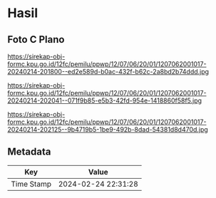 # Hasil

## Foto C Plano

https://sirekap-obj-formc.kpu.go.id/12fc/pemilu/ppwp/12/07/06/20/01/1207062001017-20240214-201800--ed2e589d-b0ac-432f-b62c-2a8bd2b74ddd.jpg

https://sirekap-obj-formc.kpu.go.id/12fc/pemilu/ppwp/12/07/06/20/01/1207062001017-20240214-202041--071f9b85-e5b3-42fd-954e-1418860f58f5.jpg

https://sirekap-obj-formc.kpu.go.id/12fc/pemilu/ppwp/12/07/06/20/01/1207062001017-20240214-202125--9b4719b5-1be9-492b-8dad-54381d8d470d.jpg


## Metadata

| Key        | Value               |
| ---------- | ------------------- |
| Time Stamp | 2024-02-24 22:31:28 |



